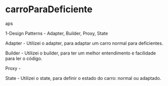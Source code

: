 # carroParaDeficiente
aps

1-Design Patterns - Adapter, Builder, Proxy, State

Adapter - Utilizei o adapter, para adaptar um carro normal para deficientes.

Builder - Utilizei o builder, para ter um melhor entendimento e facilidade para ler o código.

Proxy -

State - Utilizei o state, para definir o estado do carro: normal ou adaptado.


